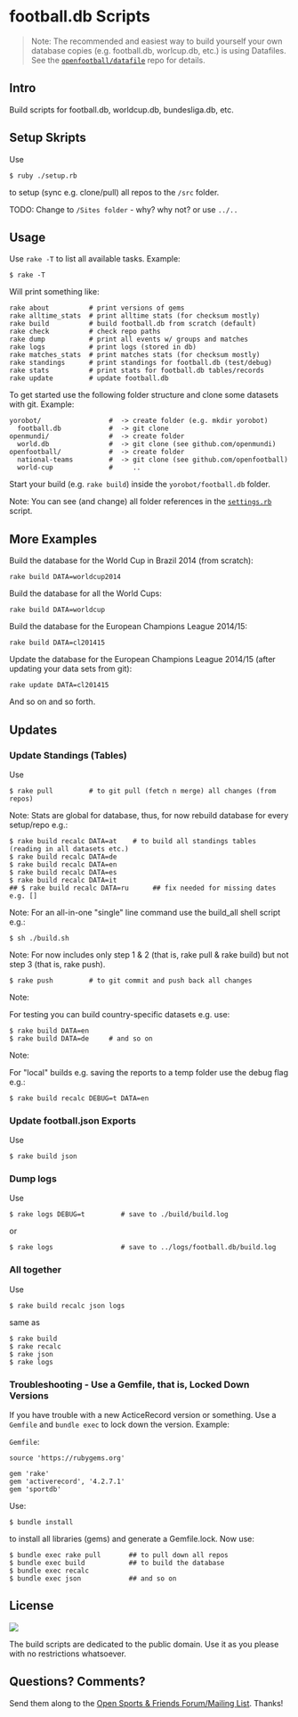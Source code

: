 # football.db Scripts

> Note: The recommended and easiest way to build yourself
> your own database copies (e.g. football.db, worlcup.db, etc.) is using Datafiles.
> See the [`openfootball/datafile`](https://github.com/openfootball/datafile) repo for details.

## Intro

Build scripts for football.db, worldcup.db, bundesliga.db, etc.


## Setup Skripts

Use

```
$ ruby ./setup.rb
```

to setup (sync e.g. clone/pull) all repos to the `/src` folder.

TODO: Change to `/Sites folder` - why? why not? or use `../..`



## Usage

Use `rake -T`  to list all available tasks. Example:

```
$ rake -T
```

Will print something like:


```
rake about          # print versions of gems
rake alltime_stats  # print alltime stats (for checksum mostly)
rake build          # build football.db from scratch (default)
rake check          # check repo paths
rake dump           # print all events w/ groups and matches
rake logs           # print logs (stored in db)
rake matches_stats  # print matches stats (for checksum mostly)
rake standings      # print standings for football.db (test/debug)
rake stats          # print stats for football.db tables/records
rake update         # update football.db
```


To get started use the following folder structure and
clone some datasets with git. Example:

```
yorobot/                 #  -> create folder (e.g. mkdir yorobot)
  football.db            #  -> git clone
openmundi/               #  -> create folder
  world.db               #  -> git clone (see github.com/openmundi)
openfootball/            #  -> create folder
  national-teams         #  -> git clone (see github.com/openfootball)
  world-cup              #     ..
```


Start your build (e.g. `rake build`) inside the `yorobot/football.db` folder.


Note: You can see (and change) all folder references in the [`settings.rb`](settings.rb) script.


## More Examples

Build the database for the World Cup in Brazil 2014 (from scratch):

```
rake build DATA=worldcup2014
```

Build the database for all the World Cups:

```
rake build DATA=worldcup
```

Build the database for the European Champions League 2014/15:

```
rake build DATA=cl201415
```

Update the database for the European Champions League 2014/15 (after updating your data sets from git):

```
rake update DATA=cl201415
```

And so on and so forth.


## Updates


### Update Standings (Tables)

Use

```
$ rake pull         # to git pull (fetch n merge) all changes (from repos)
```

Note:
Stats are global for database, thus, for now rebuild database for every setup/repo
e.g.:

```
$ rake build recalc DATA=at    # to build all standings tables (reading in all datasets etc.)
$ rake build recalc DATA=de
$ rake build recalc DATA=en
$ rake build recalc DATA=es
$ rake build recalc DATA=it
## $ rake build recalc DATA=ru      ## fix needed for missing dates e.g. []
```

Note:
For an all-in-one "single" line command use the build_all shell script e.g.:

```
$ sh ./build.sh       
```

Note:
For now includes only step 1 & 2 (that is, rake pull & rake build)
but not step 3 (that is, rake push).


```
$ rake push         # to git commit and push back all changes
```



Note:

For testing you can build country-specific datasets e.g. use:

```
$ rake build DATA=en
$ rake build DATA=de     # and so on
```

Note:

For "local" builds e.g. saving the reports to a temp folder use the
debug flag e.g.:

```
$ rake build recalc DEBUG=t DATA=en
```


### Update football.json Exports

Use

```
$ rake build json
```

### Dump logs

Use

```
$ rake logs DEBUG=t         # save to ./build/build.log
```

or

```
$ rake logs                 # save to ../logs/football.db/build.log
```


### All together

Use

```
$ rake build recalc json logs     
```

same as

```
$ rake build
$ rake recalc
$ rake json
$ rake logs     
```


### Troubleshooting - Use a Gemfile, that is, Locked Down Versions

If you have trouble with a new ActiceRecord version or something. Use a `Gemfile` and `bundle exec`
to lock down the version. Example:

`Gemfile`:

```
source 'https://rubygems.org'

gem 'rake'
gem 'activerecord', '4.2.7.1'
gem 'sportdb'
```

Use:

```
$ bundle install
```

to install all libraries (gems) and generate a Gemfile.lock. Now use:

```
$ bundle exec rake pull       ## to pull down all repos
$ bundle exec build           ## to build the database
$ bundle exec recalc
$ bundle exec json            ## and so on
```



## License

![](https://publicdomainworks.github.io/buttons/zero88x31.png)


The build scripts are dedicated to the public domain.
Use it as you please with no restrictions whatsoever.


## Questions? Comments?

Send them along to the
[Open Sports & Friends Forum/Mailing List](http://groups.google.com/group/opensport).
Thanks!
